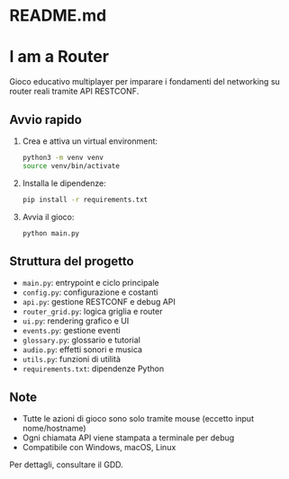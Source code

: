# README.md

# I am a Router

Gioco educativo multiplayer per imparare i fondamenti del networking su router reali tramite API RESTCONF.

## Avvio rapido

1. Crea e attiva un virtual environment:
   ```sh
   python3 -m venv venv
   source venv/bin/activate
   ```
2. Installa le dipendenze:
   ```sh
   pip install -r requirements.txt
   ```
3. Avvia il gioco:
   ```sh
   python main.py
   ```

## Struttura del progetto
- `main.py`: entrypoint e ciclo principale
- `config.py`: configurazione e costanti
- `api.py`: gestione RESTCONF e debug API
- `router_grid.py`: logica griglia e router
- `ui.py`: rendering grafico e UI
- `events.py`: gestione eventi
- `glossary.py`: glossario e tutorial
- `audio.py`: effetti sonori e musica
- `utils.py`: funzioni di utilità
- `requirements.txt`: dipendenze Python

## Note
- Tutte le azioni di gioco sono solo tramite mouse (eccetto input nome/hostname)
- Ogni chiamata API viene stampata a terminale per debug
- Compatibile con Windows, macOS, Linux

Per dettagli, consultare il GDD.
